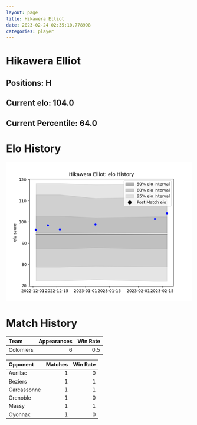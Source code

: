 ```yaml
---  
layout: page  
title: Hikawera Elliot  
date: 2023-02-24 02:35:10.778998  
categories: player  
---
```

# Hikawera Elliot

## Positions: H

## Current elo: 104.0

## Current Percentile: 64.0

# Elo History


![elo history](history_HikaweraElliot.png)
# Match History


| Team      |   Appearances |   Win Rate |
|:----------|--------------:|-----------:|
| Colomiers |             6 |        0.5 |

| Opponent    |   Matches |   Win Rate |
|:------------|----------:|-----------:|
| Aurillac    |         1 |          0 |
| Beziers     |         1 |          1 |
| Carcassonne |         1 |          1 |
| Grenoble    |         1 |          0 |
| Massy       |         1 |          1 |
| Oyonnax     |         1 |          0 |